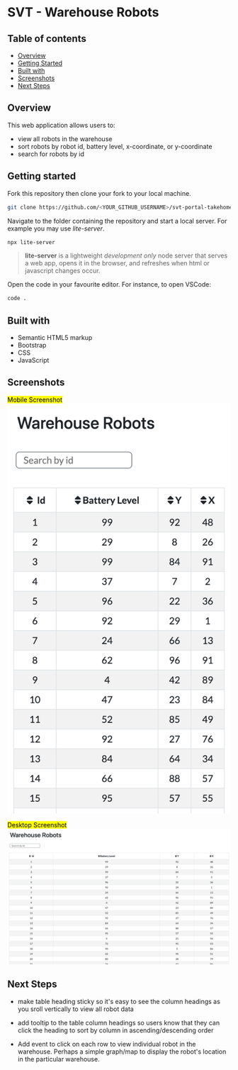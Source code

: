 # SVT - Warehouse Robots

## Table of contents

- [Overview](#overview)
- [Getting Started](#getting-started)
- [Built with](#built-with)
- [Screenshots](#screenshots)
- [Next Steps](#next-steps)

## Overview

This web application allows users to:

- view all robots in the warehouse
- sort robots by robot id, battery level, x-coordinate, or y-coordinate
- search for robots by id

## Getting started

Fork this repository then clone your fork to your local machine.

```bash
git clone https://github.com/<YOUR_GITHUB_USERNAME>/svt-portal-takehome.git
```

Navigate to the folder containing the repository and start a local server. For example you may use _lite-server_.

```bash
npx lite-server
```

> **lite-server** is a lightweight _development only_ node server that serves a web app, opens it in the browser, and refreshes when html or javascript changes occur.

Open the code in your favourite editor. For instance, to open VSCode:

```bash
code .
```

## Built with

- Semantic HTML5 markup
- Bootstrap
- CSS
- JavaScript

## Screenshots

<mark> Mobile Screenshot </mark>
![](./screenshots/mobile.png)

<mark> Desktop Screenshot </mark>
![](./screenshots/desktop.png)

## Next Steps

- make table heading sticky so it's easy to see the column headings as you sroll vertically to view all robot data

- add tooltip to the table column headings so users know that they can click the heading to sort by column in ascending/descending order

- Add event to click on each row to view individual robot in the warehouse. Perhaps a simple graph/map to display the robot's location in the particular warehouse.
